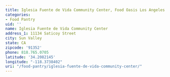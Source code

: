 ```yaml
---
title: Iglesia Fuente de Vida Community Center, Food Oasis Los Angeles
categories:
- Food Pantry
uid: ''
name: Iglesia Fuente de Vida Community Center
address_1: 11134 Saticoy Street
city: Sun Valley
state: CA
zipcode: '91352'
phone: 818.765.0705
latitude: '34.2082145'
longitude: "-118.3738402"
uri: "/food-pantry/iglesia-fuente-de-vida-community-center/"
---
```


